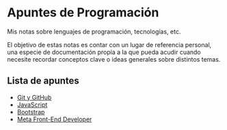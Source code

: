 # Apuntes de Programación

Mis notas sobre lenguajes de programación, tecnologías, etc.

El objetivo de estas notas es contar con un lugar de referencia personal, una especie de documentación propia a la que pueda acudir cuando necesite recordar conceptos clave o ideas generales sobre distintos temas.

## Lista de apuntes
<!-- - [TITULO](apuntes/...) -->
- [Git y GitHub](apuntes/Git%20y%20GitHub.md)
- [JavaScript](apuntes/JavaScript.md)
- [Bootstrap](apuntes/Bootstrap.md)
- [Meta Front-End Developer](apuntes/Meta%20Front-End%20Developer.md)